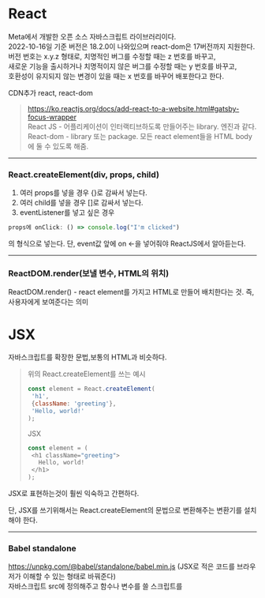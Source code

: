 # React
Meta에서 개발한 오픈 소스 자바스크립트 라이브러리이다.  
2022-10-16일 기준 버전은 18.2.0이 나와있으며 react-dom은 17버전까지 지원한다.  
버전 번호는 x.y.z 형태로, 치명적인 버그를 수정할 때는 z 번호를 바꾸고,  
새로운 기능을 출시하거나 치명적이지 않은 버그를 수정할 때는 y 번호를 바꾸고,  
호환성이 유지되지 않는 변경이 있을 때는 x 번호를 바꾸어 배포한다고 한다.  

CDN추가 react, react-dom  
> https://ko.reactjs.org/docs/add-react-to-a-website.html#gatsby-focus-wrapper  
React JS - 어플리케이션이 인터랙티브하도록 만들어주는 library. 엔진과 같다.  
React-dom - library 또는 package. 모든 react element들을 HTML body에 둘 수 있도록 해줌.  

---

### React.createElement(div, props, child)  
1. 여러 props를 넣을 경우 {}로 감싸서 넣는다.
2. 여러 child를 넣을 경우 []로 감싸서 넣는다.
3. eventListener를 넣고 싶은 경우 
```javaScript
props에 onClick: () => console.log("I'm clicked")
```
의 형식으로 넣는다. 단, event값 앞에 on <-을 넣어줘야 ReactJS에서 알아듣는다.  

---

### ReactDOM.render(보낼 변수, HTML의 위치)  
ReactDOM.render() - react element를 가지고 HTML로 만들어 배치한다는 것. 즉, 사용자에게 보여준다는 의미  

# JSX
자바스크립트를 확장한 문법,보통의 HTML과 비슷하다.  

>위의 React.createElement를 쓰는 예시
>```javaScript
>const element = React.createElement(
>  'h1',
>  {className: 'greeting'},
>  'Hello, world!'
>);
>```
>JSX
>```javaScript
>const element = (
>  <h1 className="greeting">
>    Hello, world!
>  </h1>
>);
>```
>
JSX로 표현하는것이 훨씬 익숙하고 간편하다.

단, JSX를 쓰기위해서는 React.createElement의 문법으로 변환해주는 변환기를 설치해야 한다.  

---

### Babel standalone
https://unpkg.com/@babel/standalone/babel.min.js (JSX로 적은 코드를 브라우저가 이해할 수 있는 형태로 바꿔준다)  
자바스크립트 src에 정의해주고 함수나 변수를 쓸 스크립트를 <script type="text/babel">로 바꿔준다.
